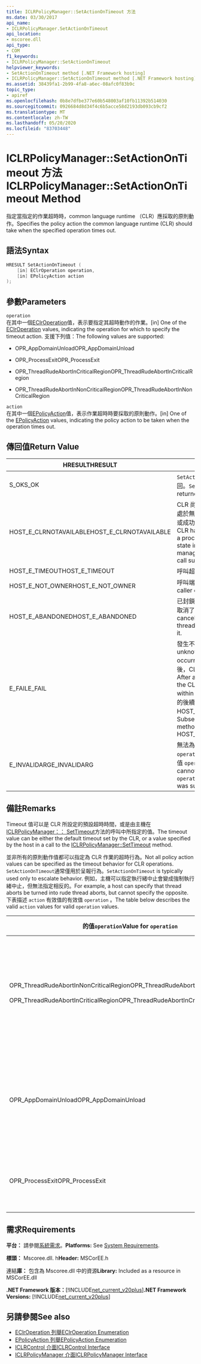 ```yaml
---
title: ICLRPolicyManager::SetActionOnTimeout 方法
ms.date: 03/30/2017
api_name:
- ICLRPolicyManager.SetActionOnTimeout
api_location:
- mscoree.dll
api_type:
- COM
f1_keywords:
- ICLRPolicyManager::SetActionOnTimeout
helpviewer_keywords:
- SetActionOnTimeout method [.NET Framework hosting]
- ICLRPolicyManager::SetActionOnTimeout method [.NET Framework hosting]
ms.assetid: 38439fa1-2b99-4fa8-a6ec-08afc0f83b9c
topic_type:
- apiref
ms.openlocfilehash: 0b8e7dfbe377e60b548003af10fb11392b514030
ms.sourcegitcommit: 0926684d8d34f4c6b5acce58d2193db093cb9cf2
ms.translationtype: MT
ms.contentlocale: zh-TW
ms.lasthandoff: 05/20/2020
ms.locfileid: "83703448"
---
```

# <a name="iclrpolicymanagersetactionontimeout-method"></a><span data-ttu-id="25ed9-102">ICLRPolicyManager::SetActionOnTimeout 方法</span><span class="sxs-lookup"><span data-stu-id="25ed9-102">ICLRPolicyManager::SetActionOnTimeout Method</span></span>
<span data-ttu-id="25ed9-103">指定當指定的作業超時時，common language runtime （CLR）應採取的原則動作。</span><span class="sxs-lookup"><span data-stu-id="25ed9-103">Specifies the policy action the common language runtime (CLR) should take when the specified operation times out.</span></span>  
  
## <a name="syntax"></a><span data-ttu-id="25ed9-104">語法</span><span class="sxs-lookup"><span data-stu-id="25ed9-104">Syntax</span></span>  
  
```cpp  
HRESULT SetActionOnTimeout (  
    [in] EClrOperation operation,  
    [in] EPolicyAction action  
);  
```  
  
## <a name="parameters"></a><span data-ttu-id="25ed9-105">參數</span><span class="sxs-lookup"><span data-stu-id="25ed9-105">Parameters</span></span>  
 `operation`  
 <span data-ttu-id="25ed9-106">在其中一個[EClrOperation](eclroperation-enumeration.md)值，表示要指定其超時動作的作業。</span><span class="sxs-lookup"><span data-stu-id="25ed9-106">[in] One of the [EClrOperation](eclroperation-enumeration.md) values, indicating the operation for which to specify the timeout action.</span></span> <span data-ttu-id="25ed9-107">支援下列值：</span><span class="sxs-lookup"><span data-stu-id="25ed9-107">The following values are supported:</span></span>  
  
- <span data-ttu-id="25ed9-108">OPR_AppDomainUnload</span><span class="sxs-lookup"><span data-stu-id="25ed9-108">OPR_AppDomainUnload</span></span>  
  
- <span data-ttu-id="25ed9-109">OPR_ProcessExit</span><span class="sxs-lookup"><span data-stu-id="25ed9-109">OPR_ProcessExit</span></span>  
  
- <span data-ttu-id="25ed9-110">OPR_ThreadRudeAbortInCriticalRegion</span><span class="sxs-lookup"><span data-stu-id="25ed9-110">OPR_ThreadRudeAbortInCriticalRegion</span></span>  
  
- <span data-ttu-id="25ed9-111">OPR_ThreadRudeAbortInNonCriticalRegion</span><span class="sxs-lookup"><span data-stu-id="25ed9-111">OPR_ThreadRudeAbortInNonCriticalRegion</span></span>  
  
 `action`  
 <span data-ttu-id="25ed9-112">在其中一個[EPolicyAction](epolicyaction-enumeration.md)值，表示作業超時時要採取的原則動作。</span><span class="sxs-lookup"><span data-stu-id="25ed9-112">[in] One of the [EPolicyAction](epolicyaction-enumeration.md) values, indicating the policy action to be taken when the operation times out.</span></span>  
  
## <a name="return-value"></a><span data-ttu-id="25ed9-113">傳回值</span><span class="sxs-lookup"><span data-stu-id="25ed9-113">Return Value</span></span>  
  
|<span data-ttu-id="25ed9-114">HRESULT</span><span class="sxs-lookup"><span data-stu-id="25ed9-114">HRESULT</span></span>|<span data-ttu-id="25ed9-115">說明</span><span class="sxs-lookup"><span data-stu-id="25ed9-115">Description</span></span>|  
|-------------|-----------------|  
|<span data-ttu-id="25ed9-116">S_OK</span><span class="sxs-lookup"><span data-stu-id="25ed9-116">S_OK</span></span>|<span data-ttu-id="25ed9-117">`SetActionOnTimeout`已成功傳回。</span><span class="sxs-lookup"><span data-stu-id="25ed9-117">`SetActionOnTimeout` returned successfully.</span></span>|  
|<span data-ttu-id="25ed9-118">HOST_E_CLRNOTAVAILABLE</span><span class="sxs-lookup"><span data-stu-id="25ed9-118">HOST_E_CLRNOTAVAILABLE</span></span>|<span data-ttu-id="25ed9-119">CLR 尚未載入進程中，或 CLR 處於無法執行 managed 程式碼或成功處理呼叫的狀態。</span><span class="sxs-lookup"><span data-stu-id="25ed9-119">The CLR has not been loaded into a process, or the CLR is in a state in which it cannot run managed code or process the call successfully.</span></span>|  
|<span data-ttu-id="25ed9-120">HOST_E_TIMEOUT</span><span class="sxs-lookup"><span data-stu-id="25ed9-120">HOST_E_TIMEOUT</span></span>|<span data-ttu-id="25ed9-121">呼叫超時。</span><span class="sxs-lookup"><span data-stu-id="25ed9-121">The call timed out.</span></span>|  
|<span data-ttu-id="25ed9-122">HOST_E_NOT_OWNER</span><span class="sxs-lookup"><span data-stu-id="25ed9-122">HOST_E_NOT_OWNER</span></span>|<span data-ttu-id="25ed9-123">呼叫端沒有擁有鎖定。</span><span class="sxs-lookup"><span data-stu-id="25ed9-123">The caller does not own the lock.</span></span>|  
|<span data-ttu-id="25ed9-124">HOST_E_ABANDONED</span><span class="sxs-lookup"><span data-stu-id="25ed9-124">HOST_E_ABANDONED</span></span>|<span data-ttu-id="25ed9-125">已封鎖的執行緒或光纖在等候時取消了事件。</span><span class="sxs-lookup"><span data-stu-id="25ed9-125">An event was canceled while a blocked thread or fiber was waiting on it.</span></span>|  
|<span data-ttu-id="25ed9-126">E_FAIL</span><span class="sxs-lookup"><span data-stu-id="25ed9-126">E_FAIL</span></span>|<span data-ttu-id="25ed9-127">發生不明的嚴重失敗。</span><span class="sxs-lookup"><span data-stu-id="25ed9-127">An unknown catastrophic failure occurred.</span></span> <span data-ttu-id="25ed9-128">在方法傳回 E_FAIL 之後，CLR 就無法在進程內使用。</span><span class="sxs-lookup"><span data-stu-id="25ed9-128">After a method returns E_FAIL, the CLR is no longer usable within the process.</span></span> <span data-ttu-id="25ed9-129">對裝載方法的後續呼叫會傳回 HOST_E_CLRNOTAVAILABLE。</span><span class="sxs-lookup"><span data-stu-id="25ed9-129">Subsequent calls to hosting methods return HOST_E_CLRNOTAVAILABLE.</span></span>|  
|<span data-ttu-id="25ed9-130">E_INVALIDARG</span><span class="sxs-lookup"><span data-stu-id="25ed9-130">E_INVALIDARG</span></span>|<span data-ttu-id="25ed9-131">無法為指定的設定超時 `operation` ，或為提供了不正確值 `operation` 。</span><span class="sxs-lookup"><span data-stu-id="25ed9-131">A timeout cannot be set for the specified `operation`, or an invalid value was supplied for `operation`.</span></span>|  
  
## <a name="remarks"></a><span data-ttu-id="25ed9-132">備註</span><span class="sxs-lookup"><span data-stu-id="25ed9-132">Remarks</span></span>  
 <span data-ttu-id="25ed9-133">Timeout 值可以是 CLR 所設定的預設超時時間，或是由主機在[ICLRPolicyManager：： SetTimeout](iclrpolicymanager-settimeout-method.md)方法的呼叫中所指定的值。</span><span class="sxs-lookup"><span data-stu-id="25ed9-133">The timeout value can be either the default timeout set by the CLR, or a value specified by the host in a call to the [ICLRPolicyManager::SetTimeout](iclrpolicymanager-settimeout-method.md) method.</span></span>  
  
 <span data-ttu-id="25ed9-134">並非所有的原則動作值都可以指定為 CLR 作業的超時行為。</span><span class="sxs-lookup"><span data-stu-id="25ed9-134">Not all policy action values can be specified as the timeout behavior for CLR operations.</span></span> <span data-ttu-id="25ed9-135">`SetActionOnTimeout`通常僅用於呈報行為。</span><span class="sxs-lookup"><span data-stu-id="25ed9-135">`SetActionOnTimeout` is typically used only to escalate behavior.</span></span> <span data-ttu-id="25ed9-136">例如，主機可以指定執行緒中止會變成強制執行緒中止，但無法指定相反的。</span><span class="sxs-lookup"><span data-stu-id="25ed9-136">For example, a host can specify that thread aborts be turned into rude thread aborts, but cannot specify the opposite.</span></span> <span data-ttu-id="25ed9-137">下表描述 `action` 有效值的有效值 `operation` 。</span><span class="sxs-lookup"><span data-stu-id="25ed9-137">The table below describes the valid `action` values for valid `operation` values.</span></span>  
  
|<span data-ttu-id="25ed9-138">的值`operation`</span><span class="sxs-lookup"><span data-stu-id="25ed9-138">Value for `operation`</span></span>|<span data-ttu-id="25ed9-139">有效的值`action`</span><span class="sxs-lookup"><span data-stu-id="25ed9-139">Valid values for `action`</span></span>|  
|---------------------------|-------------------------------|  
|<span data-ttu-id="25ed9-140">OPR_ThreadRudeAbortInNonCriticalRegion</span><span class="sxs-lookup"><span data-stu-id="25ed9-140">OPR_ThreadRudeAbortInNonCriticalRegion</span></span><br /><br /> <span data-ttu-id="25ed9-141">OPR_ThreadRudeAbortInCriticalRegion</span><span class="sxs-lookup"><span data-stu-id="25ed9-141">OPR_ThreadRudeAbortInCriticalRegion</span></span>|<span data-ttu-id="25ed9-142">- eRudeAbortThread</span><span class="sxs-lookup"><span data-stu-id="25ed9-142">-   eRudeAbortThread</span></span><br /><span data-ttu-id="25ed9-143">- eUnloadAppDomain</span><span class="sxs-lookup"><span data-stu-id="25ed9-143">-   eUnloadAppDomain</span></span><br /><span data-ttu-id="25ed9-144">- eRudeUnloadAppDomain</span><span class="sxs-lookup"><span data-stu-id="25ed9-144">-   eRudeUnloadAppDomain</span></span><br /><span data-ttu-id="25ed9-145">- eExitProcess</span><span class="sxs-lookup"><span data-stu-id="25ed9-145">-   eExitProcess</span></span><br /><span data-ttu-id="25ed9-146">- eFastExitProcess</span><span class="sxs-lookup"><span data-stu-id="25ed9-146">-   eFastExitProcess</span></span><br /><span data-ttu-id="25ed9-147">- eRudeExitProcess</span><span class="sxs-lookup"><span data-stu-id="25ed9-147">-   eRudeExitProcess</span></span><br /><span data-ttu-id="25ed9-148">- eDisableRuntime</span><span class="sxs-lookup"><span data-stu-id="25ed9-148">-   eDisableRuntime</span></span>|  
|<span data-ttu-id="25ed9-149">OPR_AppDomainUnload</span><span class="sxs-lookup"><span data-stu-id="25ed9-149">OPR_AppDomainUnload</span></span>|<span data-ttu-id="25ed9-150">- eUnloadAppDomain</span><span class="sxs-lookup"><span data-stu-id="25ed9-150">-   eUnloadAppDomain</span></span><br /><span data-ttu-id="25ed9-151">- eRudeUnloadAppDomain</span><span class="sxs-lookup"><span data-stu-id="25ed9-151">-   eRudeUnloadAppDomain</span></span><br /><span data-ttu-id="25ed9-152">- eExitProcess</span><span class="sxs-lookup"><span data-stu-id="25ed9-152">-   eExitProcess</span></span><br /><span data-ttu-id="25ed9-153">- eFastExitProcess</span><span class="sxs-lookup"><span data-stu-id="25ed9-153">-   eFastExitProcess</span></span><br /><span data-ttu-id="25ed9-154">- eRudeExitProcess</span><span class="sxs-lookup"><span data-stu-id="25ed9-154">-   eRudeExitProcess</span></span><br /><span data-ttu-id="25ed9-155">- eDisableRuntime</span><span class="sxs-lookup"><span data-stu-id="25ed9-155">-   eDisableRuntime</span></span>|  
|<span data-ttu-id="25ed9-156">OPR_ProcessExit</span><span class="sxs-lookup"><span data-stu-id="25ed9-156">OPR_ProcessExit</span></span>|<span data-ttu-id="25ed9-157">- eExitProcess</span><span class="sxs-lookup"><span data-stu-id="25ed9-157">-   eExitProcess</span></span><br /><span data-ttu-id="25ed9-158">- eFastExitProcess</span><span class="sxs-lookup"><span data-stu-id="25ed9-158">-   eFastExitProcess</span></span><br /><span data-ttu-id="25ed9-159">- eRudeExitProcess</span><span class="sxs-lookup"><span data-stu-id="25ed9-159">-   eRudeExitProcess</span></span><br /><span data-ttu-id="25ed9-160">- eDisableRuntime</span><span class="sxs-lookup"><span data-stu-id="25ed9-160">-   eDisableRuntime</span></span>|  
  
## <a name="requirements"></a><span data-ttu-id="25ed9-161">需求</span><span class="sxs-lookup"><span data-stu-id="25ed9-161">Requirements</span></span>  
 <span data-ttu-id="25ed9-162">**平台：** 請參閱[系統需求](../../get-started/system-requirements.md)。</span><span class="sxs-lookup"><span data-stu-id="25ed9-162">**Platforms:** See [System Requirements](../../get-started/system-requirements.md).</span></span>  
  
 <span data-ttu-id="25ed9-163">**標頭：** Mscoree.dll. h</span><span class="sxs-lookup"><span data-stu-id="25ed9-163">**Header:** MSCorEE.h</span></span>  
  
 <span data-ttu-id="25ed9-164">連結**庫：** 包含為 Mscoree.dll 中的資源</span><span class="sxs-lookup"><span data-stu-id="25ed9-164">**Library:** Included as a resource in MSCorEE.dll</span></span>  
  
 <span data-ttu-id="25ed9-165">**.NET Framework 版本：**[!INCLUDE[net_current_v20plus](../../../../includes/net-current-v20plus-md.md)]</span><span class="sxs-lookup"><span data-stu-id="25ed9-165">**.NET Framework Versions:** [!INCLUDE[net_current_v20plus](../../../../includes/net-current-v20plus-md.md)]</span></span>  
  
## <a name="see-also"></a><span data-ttu-id="25ed9-166">另請參閱</span><span class="sxs-lookup"><span data-stu-id="25ed9-166">See also</span></span>

- [<span data-ttu-id="25ed9-167">EClrOperation 列舉</span><span class="sxs-lookup"><span data-stu-id="25ed9-167">EClrOperation Enumeration</span></span>](eclroperation-enumeration.md)
- [<span data-ttu-id="25ed9-168">EPolicyAction 列舉</span><span class="sxs-lookup"><span data-stu-id="25ed9-168">EPolicyAction Enumeration</span></span>](epolicyaction-enumeration.md)
- [<span data-ttu-id="25ed9-169">ICLRControl 介面</span><span class="sxs-lookup"><span data-stu-id="25ed9-169">ICLRControl Interface</span></span>](iclrcontrol-interface.md)
- [<span data-ttu-id="25ed9-170">ICLRPolicyManager 介面</span><span class="sxs-lookup"><span data-stu-id="25ed9-170">ICLRPolicyManager Interface</span></span>](iclrpolicymanager-interface.md)
